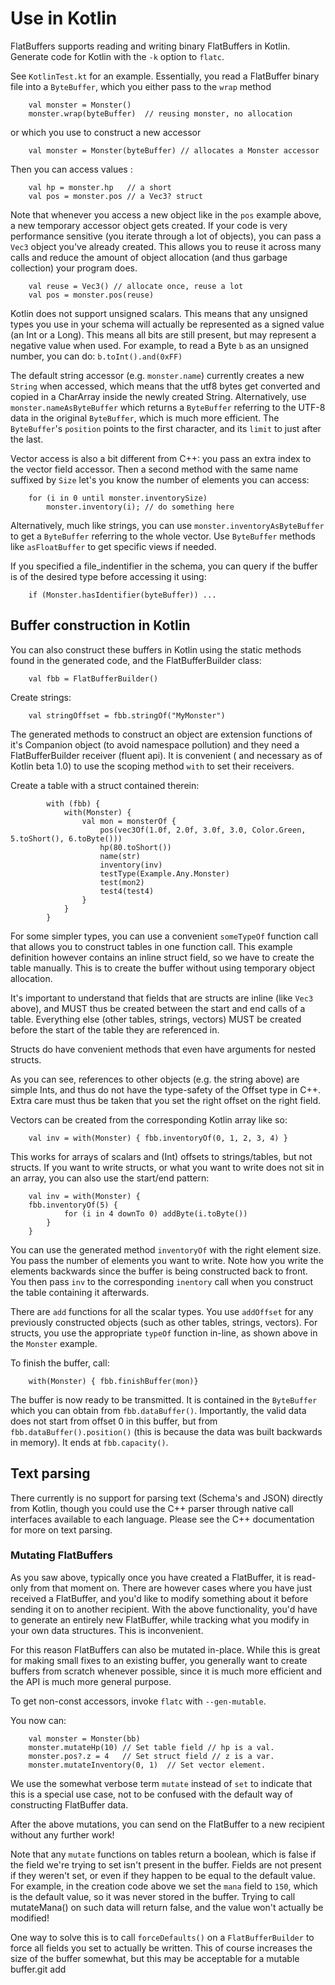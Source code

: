 # Use in Kotlin

FlatBuffers supports reading and writing binary FlatBuffers in Kotlin.
Generate code for Kotlin with the `-k` option to `flatc`.

See `KotlinTest.kt` for an example. Essentially, you read a FlatBuffer binary
file into a `ByteBuffer`, which you either pass to the `wrap` method 

~~~~~~~~~~~~~~~~~~~~~~~~~~~~~~~~~~~~~~~~~~~~~~~~~~~~~~~~~~~~~~~~~~{.kotlin}
    val monster = Monster()
    monster.wrap(byteBuffer)  // reusing monster, no allocation
~~~~~~~~~~~~~~~~~~~~~~~~~~~~~~~~~~~~~~~~~~~~~~~~~~~~~~~~~~~~~~~~~~

or which you use to construct a new accessor

~~~~~~~~~~~~~~~~~~~~~~~~~~~~~~~~~~~~~~~~~~~~~~~~~~~~~~~~~~~~~~~~~~{.kotlin}
    val monster = Monster(byteBuffer) // allocates a Monster accessor
~~~~~~~~~~~~~~~~~~~~~~~~~~~~~~~~~~~~~~~~~~~~~~~~~~~~~~~~~~~~~~~~~~

Then you can access values :

~~~~~~~~~~~~~~~~~~~~~~~~~~~~~~~~~~~~~~~~~~~~~~~~~~~~~~~~~~~~~~~~~~{.kotlin}
    val hp = monster.hp   // a short
    val pos = monster.pos // a Vec3? struct
~~~~~~~~~~~~~~~~~~~~~~~~~~~~~~~~~~~~~~~~~~~~~~~~~~~~~~~~~~~~~~~~~~

Note that whenever you access a new object like in the `pos` example above,
a new temporary accessor object gets created. If your code is very performance
sensitive (you iterate through a lot of objects), you can pass a `Vec3` object 
you've already created. This allows you to reuse it across many calls and reduce 
the amount of object allocation (and thus garbage collection) your program does.

~~~~~~~~~~~~~~~~~~~~~~~~~~~~~~~~~~~~~~~~~~~~~~~~~~~~~~~~~~~~~~~~~~{.kotlin}
    val reuse = Vec3() // allocate once, reuse a lot
    val pos = monster.pos(reuse) 
~~~~~~~~~~~~~~~~~~~~~~~~~~~~~~~~~~~~~~~~~~~~~~~~~~~~~~~~~~~~~~~~~~

Kotlin does not support unsigned scalars. This means that any unsigned types you
use in your schema will actually be represented as a signed value (an Int or a Long). 
This means all bits are still present, but may represent a negative value when used. For example, to read a Byte `b` as an unsigned number, you can do:
`b.toInt().and(0xFF)`

The default string accessor (e.g. `monster.name`) currently creates
a new `String` when accessed, which means that the utf8 bytes get converted 
and copied in a CharArray inside the newly created String. Alternatively, 
use `monster.nameAsByteBuffer` which returns a `ByteBuffer` referring to the UTF-8 data in the original
`ByteBuffer`, which is much more efficient. The `ByteBuffer`'s `position`
points to the first character, and its `limit` to just after the last.

Vector access is also a bit different from C++: you pass an extra index
to the vector field accessor. Then a second method with the same name
suffixed by `Size` let's you know the number of elements you can access:

~~~~~~~~~~~~~~~~~~~~~~~~~~~~~~~~~~~~~~~~~~~~~~~~~~~~~~~~~~~~~~~~~~{.kotlin}
    for (i in 0 until monster.inventorySize)
        monster.inventory(i); // do something here
~~~~~~~~~~~~~~~~~~~~~~~~~~~~~~~~~~~~~~~~~~~~~~~~~~~~~~~~~~~~~~~~~~

Alternatively, much like strings, you can use `monster.inventoryAsByteBuffer`
to get a `ByteBuffer` referring to the whole vector. Use `ByteBuffer` methods
like `asFloatBuffer` to get specific views if needed.

If you specified a file_indentifier in the schema, you can query if the
buffer is of the desired type before accessing it using:

~~~~~~~~~~~~~~~~~~~~~~~~~~~~~~~~~~~~~~~~~~~~~~~~~~~~~~~~~~~~~~~~~~{.kotlin}
    if (Monster.hasIdentifier(byteBuffer)) ...
~~~~~~~~~~~~~~~~~~~~~~~~~~~~~~~~~~~~~~~~~~~~~~~~~~~~~~~~~~~~~~~~~~


## Buffer construction in Kotlin

You can also construct these buffers in Kotlin using the static methods found
in the generated code, and the FlatBufferBuilder class:

~~~~~~~~~~~~~~~~~~~~~~~~~~~~~~~~~~~~~~~~~~~~~~~~~~~~~~~~~~~~~~~~~~{.kotlin}
    val fbb = FlatBufferBuilder()
~~~~~~~~~~~~~~~~~~~~~~~~~~~~~~~~~~~~~~~~~~~~~~~~~~~~~~~~~~~~~~~~~~

Create strings:

~~~~~~~~~~~~~~~~~~~~~~~~~~~~~~~~~~~~~~~~~~~~~~~~~~~~~~~~~~~~~~~~~~{.kotlin}
    val stringOffset = fbb.stringOf("MyMonster")
~~~~~~~~~~~~~~~~~~~~~~~~~~~~~~~~~~~~~~~~~~~~~~~~~~~~~~~~~~~~~~~~~~

The generated methods to construct an object are extension functions of it's Companion object (to avoid namespace pollution) and they need a FlatBufferBuilder receiver (fluent api). It is convenient ( and necessary as of Kotlin beta 1.0) to use the scoping method `with` to set their receivers. 


Create a table with a struct contained therein:
~~~~~~~~~~~~~~~~~~~~~~~~~~~~~~~~~~~~~~~~~~~~~~~~~~~~~~~~~~~~~~~~~~{.kotlin}
        with (fbb) {
            with(Monster) {         
                val mon = monsterOf {
                    pos(vec3Of(1.0f, 2.0f, 3.0f, 3.0, Color.Green, 5.toShort(), 6.toByte()))
                    hp(80.toShort())
                    name(str)
                    inventory(inv)
                    testType(Example.Any.Monster)
                    test(mon2)
                    test4(test4)
                }
            }
        }
~~~~~~~~~~~~~~~~~~~~~~~~~~~~~~~~~~~~~~~~~~~~~~~~~~~~~~~~~~~~~~~~~~

For some simpler types, you can use a convenient `someTypeOf` function call that
allows you to construct tables in one function call. This example definition
however contains an inline struct field, so we have to create the table
manually.
This is to create the buffer without using temporary object allocation.

It's important to understand that fields that are structs are inline (like
`Vec3` above), and MUST thus be created between the start and end calls of
a table. Everything else (other tables, strings, vectors) MUST be created
before the start of the table they are referenced in.

Structs do have convenient methods that even have arguments for nested structs.

As you can see, references to other objects (e.g. the string above) are simple
Ints, and thus do not have the type-safety of the Offset type in C++. Extra
care must thus be taken that you set the right offset on the right field.

Vectors can be created from the corresponding Kotlin array like so:

~~~~~~~~~~~~~~~~~~~~~~~~~~~~~~~~~~~~~~~~~~~~~~~~~~~~~~~~~~~~~~~~~~{.kotlin}
    val inv = with(Monster) { fbb.inventoryOf(0, 1, 2, 3, 4) }
~~~~~~~~~~~~~~~~~~~~~~~~~~~~~~~~~~~~~~~~~~~~~~~~~~~~~~~~~~~~~~~~~~

This works for arrays of scalars and (Int) offsets to strings/tables,
but not structs. If you want to write structs, or what you want to write
does not sit in an array, you can also use the start/end pattern:

~~~~~~~~~~~~~~~~~~~~~~~~~~~~~~~~~~~~~~~~~~~~~~~~~~~~~~~~~~~~~~~~~~{.kotlin}
    val inv = with(Monster) { 
	fbb.inventoryOf(5) {
        	for (i in 4 downTo 0) addByte(i.toByte())
        }
    }
~~~~~~~~~~~~~~~~~~~~~~~~~~~~~~~~~~~~~~~~~~~~~~~~~~~~~~~~~~~~~~~~~~

You can use the generated method `inventoryOf` with the right element size. 
You pass the number of elements you want to write. 
Note how you write the elements backwards since
the buffer is being constructed back to front. You then pass `inv` to the
corresponding `inentory` call when you construct the table containing it afterwards.

There are `add` functions for all the scalar types. You use `addOffset` for
any previously constructed objects (such as other tables, strings, vectors).
For structs, you use the appropriate `typeOf` function in-line, as shown
above in the `Monster` example.

To finish the buffer, call:

~~~~~~~~~~~~~~~~~~~~~~~~~~~~~~~~~~~~~~~~~~~~~~~~~~~~~~~~~~~~~~~~~~{.kotlin}
    with(Monster) { fbb.finishBuffer(mon)}
~~~~~~~~~~~~~~~~~~~~~~~~~~~~~~~~~~~~~~~~~~~~~~~~~~~~~~~~~~~~~~~~~~

The buffer is now ready to be transmitted. It is contained in the `ByteBuffer`
which you can obtain from `fbb.dataBuffer()`. Importantly, the valid data does
not start from offset 0 in this buffer, but from `fbb.dataBuffer().position()`
(this is because the data was built backwards in memory).
It ends at `fbb.capacity()`.

## Text parsing

There currently is no support for parsing text (Schema's and JSON) directly
from Kotlin, though you could use the C++ parser through native call
interfaces available to each language. Please see the
C++ documentation for more on text parsing.

### Mutating FlatBuffers

As you saw above, typically once you have created a FlatBuffer, it is
read-only from that moment on. There are however cases where you have just
received a FlatBuffer, and you'd like to modify something about it before
sending it on to another recipient. With the above functionality, you'd have
to generate an entirely new FlatBuffer, while tracking what you modify in your
own data structures. This is inconvenient.

For this reason FlatBuffers can also be mutated in-place. While this is great
for making small fixes to an existing buffer, you generally want to create
buffers from scratch whenever possible, since it is much more efficient and
the API is much more general purpose.

To get non-const accessors, invoke `flatc` with `--gen-mutable`.

You now can:

~~~~~~~~~~~~~~~~~~~~~~~~~~~~~~~~~~~~~~~~~~~~~~~~~~~~~~~~~~~~~~~~~~{.kotlin}
    val monster = Monster(bb)
    monster.mutateHp(10) // Set table field // hp is a val.
    monster.pos?.z = 4   // Set struct field // z is a var.
    monster.mutateInventory(0, 1)  // Set vector element.
~~~~~~~~~~~~~~~~~~~~~~~~~~~~~~~~~~~~~~~~~~~~~~~~~~~~~~~~~~~~~~~~~~

We use the somewhat verbose term `mutate` instead of `set` to indicate that
this is a special use case, not to be confused with the default way of
constructing FlatBuffer data.

After the above mutations, you can send on the FlatBuffer to a new recipient
without any further work!

Note that any `mutate` functions on tables return a boolean, which is false
if the field we're trying to set isn't present in the buffer. Fields are not
present if they weren't set, or even if they happen to be equal to the
default value. For example, in the creation code above we set the `mana` field
to `150`, which is the default value, so it was never stored in the buffer.
Trying to call mutateMana() on such data will return false, and the value won't
actually be modified!

One way to solve this is to call `forceDefaults()` on a
`FlatBufferBuilder` to force all fields you set to actually be written. This
of course increases the size of the buffer somewhat, but this may be
acceptable for a mutable buffer.git add
